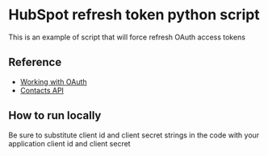 # HubSpot refresh token python script

This is an example of script that will force refresh OAuth access tokens

## Reference

- [Working with OAuth](https://developers.hubspot.com/docs/api/working-with-oauth)
- [Contacts API ](https://developers.hubspot.com/docs/api/crm/contacts)

## How to run locally
Be sure to substitute client id and client secret strings in the code with your application client id and client secret
